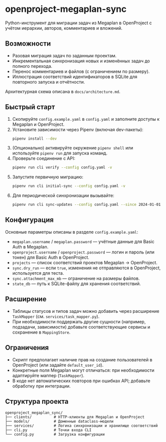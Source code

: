 # openproject-megaplan-sync

Python-инструмент для миграции задач из Megaplan в OpenProject с учётом иерархии, авторов, комментариев и вложений.

## Возможности
- Разовая миграция задач по заданным проектам.
- Инкрементальная синхронизация новых и изменённых задач до полного перехода.
- Перенос комментариев и файлов (с ограничением по размеру).
- Иллюстрация соответствий идентификаторов в SQLite для повторного запуска и отчётности.

Архитектурная схема описана в `docs/architecture.md`.

## Быстрый старт
1. Скопируйте `config.example.yaml` в `config.yaml` и заполните доступы к Megaplan и OpenProject.
2. Установите зависимости через Pipenv (включая dev-пакеты):
   ```bash
   pipenv install --dev
   ```
3. (Опционально) активируйте окружение `pipenv shell` или используйте `pipenv run` для запуска команд.
4. Проверьте соединение с API:
   ```bash
   pipenv run cli verify --config config.yaml -v
   ```
5. Запустите первичную миграцию:
   ```bash
   pipenv run cli initial-sync --config config.yaml -v
   ```
6. Для периодической синхронизации вызывайте:
   ```bash
   pipenv run cli sync-updates --config config.yaml --since 2024-01-01T00:00:00
   ```

## Конфигурация
Основные параметры описаны в разделе `config.example.yaml`:
- `megaplan.username` / `megaplan.password` — учётные данные для Basic Auth в Megaplan.
- `openproject.username` / `openproject.password` — логин и пароль (или токен) для Basic Auth в OpenProject.
- `projects` — список соответствий проектов Megaplan → OpenProject.
- `sync.dry_run` — если `true`, изменения не отправляются в OpenProject, используется для теста.
- `sync.attachment_max_mb` — ограничение на размеры файлов.
- `state_db` — путь к SQLite-файлу для хранения соответствий.

## Расширение
- Таблицы статусов и типов задач можно добавить через расширение `TaskMapper` (см. `services/task_mapper.py`).
- При необходимости поддержать другие сущности (например, подзадачи, зависимости) добавьте соответствующие сервисы и сохранение в `MappingStore`.

## Ограничения
- Скрипт предполагает наличие прав на создание пользователей в OpenProject (или задайте `default_user_id`).
- Конкретные поля Megaplan могут отличаться: при необходимости адаптируйте маппер (`TaskMapper`).
- В коде нет автоматических повторов при ошибках API; добавьте обработку при интеграции.

## Структура проекта
```
openproject_megaplan_sync/
├── clients/          # HTTP-клиенты для Megaplan и OpenProject
├── models/           # Доменные dataclass-модели
├── services/         # Логика синхронизации и хранилище соответствий
├── cli.py            # Точки входа CLI
└── config.py         # Загрузка конфигурации
```

